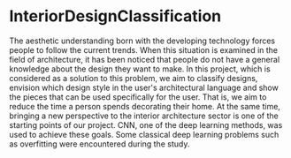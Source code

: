 # InteriorDesignClassification
The aesthetic understanding born with the developing technology forces people to follow the current trends. When this situation is examined in the field of architecture, it has been noticed that people do not have a general knowledge about the design they want to make. In this project, which is considered as a solution to this problem, we aim to classify designs, envision which design style in the user's architectural language and show the pieces that can be used specifically for the user. That is, we aim to reduce the time a person spends decorating their home. At the same time, bringing a new perspective to the interior architecture sector is one of the starting points of our project. CNN, one of the deep learning methods, was used to achieve these goals. Some classical deep learning problems such as overfitting were encountered during the study.
